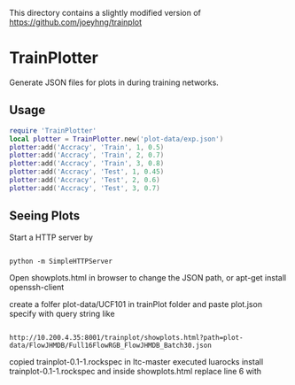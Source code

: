 This directory contains a slightly modified version of https://github.com/joeyhng/trainplot

# TrainPlotter

Generate JSON files for plots in during training networks.

## Usage
```lua
require 'TrainPlotter'
local plotter = TrainPlotter.new('plot-data/exp.json')
plotter:add('Accracy', 'Train', 1, 0.5)
plotter:add('Accracy', 'Train', 2, 0.7)
plotter:add('Accracy', 'Train', 3, 0.8)
plotter:add('Accracy', 'Test', 1, 0.45)
plotter:add('Accracy', 'Test', 2, 0.6)
plotter:add('Accracy', 'Test', 3, 0.7)
```

## Seeing Plots
Start a HTTP server by
```

python -m SimpleHTTPServer
```

Open showplots.html in browser to change the JSON path, or 
apt-get install openssh-client

create a folfer plot-data/UCF101 in trainPlot folder and paste plot.json
specify with query string like
```

http://10.200.4.35:8001/trainplot/showplots.html?path=plot-data/FlowJHMDB/Full16FlowRGB_FlowJHMDB_Batch30.json

```
copied trainplot-0.1-1.rockspec in ltc-master
executed luarocks install trainplot-0.1-1.rockspec
and inside showplots.html replace line 6 with <script src="https://cdn.plot.ly/plotly-latest.min.js"></script>

